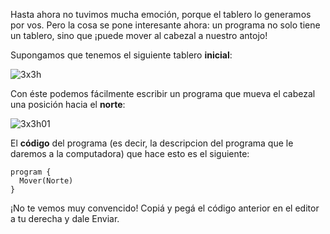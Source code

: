 Hasta ahora no tuvimos mucha emoción, porque el tablero lo generamos por vos. Pero la cosa se pone interesante ahora: un programa no solo tiene un tablero, sino que ¡puede mover al cabezal a nuestro antojo!

Supongamos que tenemos el siguiente tablero **inicial**:

![3x3h](https://raw.githubusercontent.com/sagrado-corazon-alcal/mumuki-fundamentos-gobstones-guia-1-primeros-programas/master/3x3h.png)

Con éste podemos fácilmente escribir un programa que mueva el cabezal una posición hacia el **norte**:

![3x3h01](https://raw.githubusercontent.com/mumuki/mumuki-fundamentos-ruby-stones-guia-1-primeros-programas/master/3x3h01.png)

El **código** del programa (es decir, la descripcion del programa que le daremos a la computadora) que hace esto es el siguiente:

```puppet
program {
  Mover(Norte)
}
```

¡No te vemos muy convencido! Copiá y pegá el código anterior en el editor a tu derecha y dale Enviar.

